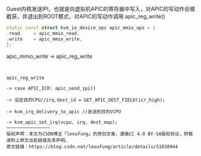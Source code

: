 
Guest内核发送IPI，也就是向虚拟机APIC的寄存器中写入，对APIC的写动作会被截获，并退出到ROOT模式，对APIC的写动作调用 apic_reg_write()


```cpp
static const struct kvm_io_device_ops apic_mmio_ops = {
.read     = apic_mmio_read,
.write    = apic_mmio_write,
};
```
apic_mmio_write -> apic_reg_write
```


apic_reg_write 

-> case APIC_ICR: apic_send_ipi() 

-> 设定目的CPU//irq.dest_id = GET_APIC_DEST_FIELD(icr_high); 

-> kvm_irq_delivery_to_apic //发送到目的VCPU 

-> kvm_apic_set_irq(vcpu, irq, dest_map);
————————————————
版权声明：本文为CSDN博主「leoufung」的原创文章，遵循CC 4.0 BY-SA版权协议，转载请附上原文出处链接及本声明。
原文链接：https://blog.csdn.net/leoufung/article/details/51038944